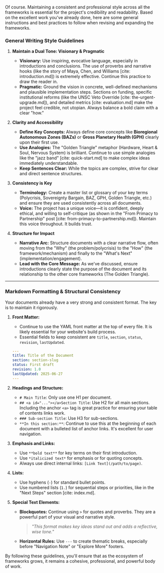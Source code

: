 Of course. Maintaining a consistent and professional style across all the frameworks is essential for the project's credibility and readability. Based on the excellent work you've already done, here are some general instructions and best practices to follow when revising and expanding the frameworks.

### **General Writing Style Guidelines**

1.  **Maintain a Dual Tone: Visionary & Pragmatic**

      * **Visionary:** Use inspiring, evocative language, especially in introductions and conclusions. The use of proverbs and narrative hooks (like the story of Maya, Chen, and Williams [cite: introduction.md]) is extremely effective. Continue this practice to draw the reader in.
      * **Pragmatic:** Ground the vision in concrete, well-defined mechanisms and plausible implementation steps. Sections on funding, specific institutional reforms (like the UNSC Veto Override [cite: the-urgent-upgrade.md]), and detailed metrics [cite: evaluation.md] make the project feel credible, not utopian. Always balance a bold claim with a clear "how."

2.  **Clarity and Accessibility**

      * **Define Key Concepts:** Always define core concepts like **Bioregional Autonomous Zones (BAZs)** or **Gross Planetary Health (GPH)** clearly upon their first use.
      * **Use Analogies:** The "Golden Triangle" metaphor (Hardware, Heart & Soul, Nervous System) is brilliant. Continue to use simple analogies like the "jazz band" [cite: quick-start.md] to make complex ideas immediately understandable.
      * **Keep Sentences Clear:** While the topics are complex, strive for clear and direct sentence structures.

3.  **Consistency is Key**

      * **Terminology:** Create a master list or glossary of your key terms (Polycrisis, Sovereignty Bargain, BAZ, GPH, Golden Triangle, etc.) and ensure they are used consistently across all documents.
      * **Voice:** The project has a unique voice—it is confident, deeply ethical, and willing to self-critique (as shown in the "From Primacy to Partnership" post [cite: from-primacy-to-partnership.md]). Maintain this voice throughout. It builds trust.

4.  **Structure for Impact**

      * **Narrative Arc:** Structure documents with a clear narrative flow, often moving from the "Why" (the problem/polycrisis) to the "How" (the framework/mechanism) and finally to the "What's Next" (implementation/engagement).
      * **Lead with the Core Message:** As we've discussed, ensure introductions clearly state the purpose of the document and its relationship to the other core frameworks (The Golden Triangle).

-----

### **Markdown Formatting & Structural Consistency**

Your documents already have a very strong and consistent format. The key is to maintain it rigorously.

1.  **Front Matter:**

      * Continue to use the YAML front matter at the top of every file. It is likely essential for your website's build process.
      * Essential fields to keep consistent are `title`, `section`, `status`, `revision`, `lastUpdated`.

    <!-- end list -->

    ```yaml
    ---
    title: Title of the Document
    section: section-slug
    status: First draft
    revision: 1.0
    lastUpdated: 2025-06-27
    ---
    ```

2.  **Headings and Structure:**

      * `# Main Title`: Only use one H1 per document.
      * `## <a id="..."></a>Section Title`: Use H2 for all main sections. Including the anchor `<a>` tag is great practice for ensuring your table of contents links work.
      * `### Sub-section Title`: Use H3 for sub-sections.
      * `**In this section:**`: Continue to use this at the beginning of each document with a bulleted list of anchor links. It's excellent for user navigation.

3.  **Emphasis and Links:**

      * Use `**bold text**` for key terms on their first introduction.
      * Use `*italicized text*` for emphasis or for quoting concepts.
      * Always use direct internal links: `[Link Text](/path/to/page)`.

4.  **Lists:**

      * Use hyphens (`-`) for standard bullet points.
      * Use numbered lists (`1.`) for sequential steps or priorities, like in the "Next Steps" section [cite: index.md].

5.  **Special Text Elements:**

      * **Blockquotes:** Continue using `>` for quotes and proverbs. They are a powerful part of your visual and narrative style.
        > *"This format makes key ideas stand out and adds a reflective, wise tone."*
      * **Horizontal Rules:** Use `---` to create thematic breaks, especially before "Navigation Note" or "Explore More" footers.

By following these guidelines, you'll ensure that as the ecosystem of frameworks grows, it remains a cohesive, professional, and powerful body of work.

